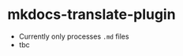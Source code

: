 <!--
SPDX-FileCopyrightText: 2024 Thomas Breitner

SPDX-License-Identifier: MIT
-->

# mkdocs-translate-plugin

- Currently only processes `.md` files
- tbc
